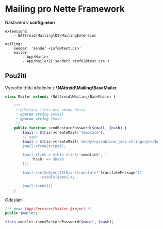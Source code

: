 # Mailing pro Nette Framework
Nastavení v **config.neon**
```neon
extensions:
    - NAttreid\Mailing\DI\MailingExtension

mailing:
    sender: 'sender <info@test.cz>'
    mailer: 
        - App/Mailer
        - App/Mailer2('sender2 <info2@test.cz>')
```

## Použití
Vytvořte třídu děděním z **\NAttreid\Mailing\BaseMailer**
```php
class Mailer extends \NAttreid\Mailing\BaseMailer {

    /**
     * Odeslani linku pro zmenu hesla
     * @param string $email
     * @param string $hash
     */
    public function sendRestorePassword($email, $hash) {
        $mail = $this->createMail('template');
        // nebo
        $mail = $this->createMail('<body><p>sablona jako string</p></body>);
        $mail->fromString();

        $mail->link = $this->link('someLink', [
            'hash' => $hash
        ]);

        $mail->setSubject($this->translate('translateMessage'))
                ->addTo($email);

        $mail->send();
    }
```

Odeslání
```php
/** @var \App\Services\Mailer @inject */
public $mailer;

$this->mailer->sendRestorePassword($email, $hash);
```